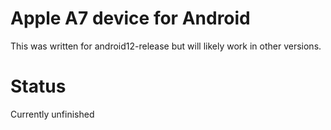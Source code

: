 # Apple A7 device for Android
This was written for android12-release but will likely work in other versions.

# Status
Currently unfinished
